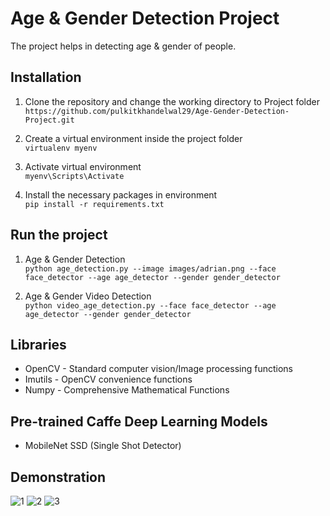 # Age & Gender Detection Project
The project helps in detecting age & gender of people.

## Installation
1. Clone the repository and change the working directory to Project folder<br>
`https://github.com/pulkitkhandelwal29/Age-Gender-Detection-Project.git`

2. Create a virtual environment inside the project folder<br>
`virtualenv myenv`

3. Activate virtual environment <br>
`myenv\Scripts\Activate`

4. Install the necessary packages in environment <br>
`pip install -r requirements.txt`

## Run the project
1. Age & Gender Detection<br>
`python age_detection.py --image images/adrian.png --face face_detector --age age_detector --gender gender_detector`

2. Age & Gender Video Detection<br>
`python video_age_detection.py --face face_detector --age age_detector --gender gender_detector`

## Libraries
* OpenCV - Standard computer vision/Image processing functions
* Imutils - OpenCV convenience functions
* Numpy - Comprehensive Mathematical Functions

## Pre-trained Caffe Deep Learning Models
* MobileNet SSD (Single Shot Detector)

## Demonstration
![1](https://user-images.githubusercontent.com/67990422/132734554-8f99edcd-768f-4e82-957c-d23274af8efe.PNG)
![2](https://user-images.githubusercontent.com/67990422/132734545-6464fb71-7028-49d5-a298-56e01a884f4e.PNG)
![3](https://user-images.githubusercontent.com/67990422/132734537-8f27940a-220e-406a-976d-1c6a6fc4abff.PNG)
